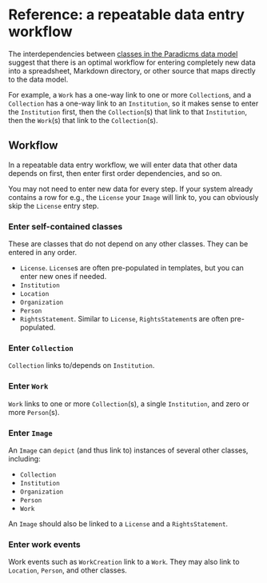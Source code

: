 # Reference: a repeatable data entry workflow

The interdependencies between [classes in the Paradicms data model](./data-model.md) suggest that there is an optimal workflow for entering completely new data into a spreadsheet, Markdown directory, or other source that maps directly to the data model.

For example, a `Work` has a one-way link to one or more `Collection`s, and a `Collection` has a one-way link to an `Institution`, so it makes sense to enter the `Institution` first, then the `Collection`(s) that link to that `Institution`, then the `Work`(s) that link to the `Collection`(s).

## Workflow

In a repeatable data entry workflow, we will enter data that other data depends on first, then enter first order dependencies, and so on.

You may not need to enter new data for every step. If your system already contains a row for e.g., the `License` your `Image` will link to, you can obviously skip the `License` entry step.

### Enter self-contained classes

These are classes that do not depend on any other classes. They can be entered in any order.

* `License`. `License`s are often pre-populated in templates, but you can enter new ones if needed.
* `Institution`
* `Location`
* `Organization`
* `Person`
* `RightsStatement`. Similar to `License`, `RightsStatement`s are often pre-populated.

### Enter `Collection`

`Collection` links to/depends on `Institution`.

### Enter `Work`

`Work` links to one or more `Collection`(s), a single `Institution`, and zero or more `Person`(s).

### Enter `Image`

An `Image` can `depict` (and thus link to) instances of several other classes, including:

* `Collection`
* `Institution`
* `Organization`
* `Person`
* `Work`

An `Image` should also be linked to a `License` and a `RightsStatement`.

### Enter work events

Work events such as `WorkCreation` link to a `Work`. They may also link to `Location`, `Person`, and other classes. 
